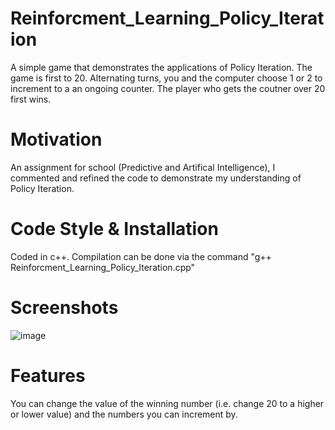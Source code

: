 # Reinforcment_Learning_Policy_Iteration
A simple game that demonstrates the applications of Policy Iteration. The game is first to 20. Alternating turns, you and the computer choose 1 or 2 to increment to a an ongoing counter. The player who gets the coutner over 20 first wins.

# Motivation
An assignment for school (Predictive and Artifical Intelligence), I commented and refined the code to demonstrate my understanding of Policy Iteration.

# Code Style & Installation
Coded in c++. Compilation can be done via the command "g++ Reinforcment_Learning_Policy_Iteration.cpp"

# Screenshots
![image](https://user-images.githubusercontent.com/30581189/102838142-724cf400-43cb-11eb-8e05-e8763258a486.png)

# Features
You can change the value of the winning number (i.e. change 20 to a higher or lower value) and the numbers you can increment by.
